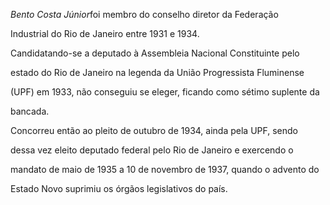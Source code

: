 

*Bento Costa Júnior*foi membro do conselho diretor da Federação

Industrial do Rio de Janeiro entre 1931 e 1934.



Candidatando-se a deputado à Assembleia Nacional Constituinte pelo

estado do Rio de Janeiro na legenda da União Progressista Fluminense

(UPF) em 1933, não conseguiu se eleger, ficando como sétimo suplente da

bancada.



Concorreu então ao pleito de outubro de 1934, ainda pela UPF, sendo

dessa vez eleito deputado federal pelo Rio de Janeiro e exercendo o

mandato de maio de 1935 a 10 de novembro de 1937, quando o advento do

Estado Novo suprimiu os órgãos legislativos do país.



